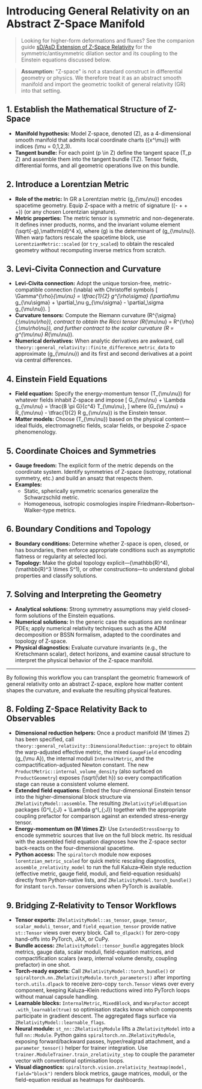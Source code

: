 # Introducing General Relativity on an Abstract Z-Space Manifold

> Looking for higher-form deformations and fluxes? See the companion guide
> [sD/AsD Extension of Z-Space Relativity](sd_asd_zspace_extension.md) for the
> symmetric/antisymmetric dilation sector and its coupling to the Einstein
> equations discussed below.

> **Assumption:** "Z-space" is not a standard construct in differential geometry or physics. We therefore treat it as an abstract smooth manifold and import the geometric toolkit of general relativity (GR) into that setting.

## 1. Establish the Mathematical Structure of Z-Space

- **Manifold hypothesis:** Model Z-space, denoted \(Z\), as a 4-dimensional smooth manifold that admits local coordinate charts \(\{x^\mu\}\) with indices \(\mu = 0,1,2,3\).
- **Tangent bundle:** For each point \(p \in Z\) define the tangent space \(T_p Z\) and assemble them into the tangent bundle \(TZ\). Tensor fields, differential forms, and all geometric operations live on this bundle.

## 2. Introduce a Lorentzian Metric

- **Role of the metric:** In GR a Lorentzian metric \(g_{\mu\nu}\) encodes spacetime geometry. Equip Z-space with a metric of signature \((- + + +)\) (or any chosen Lorentzian signature).
- **Metric properties:** The metric tensor is symmetric and non-degenerate. It defines inner products, norms, and the invariant volume element \(\sqrt{-g}\,\mathrm{d}^4 x\), where \(g\) is the determinant of \(g_{\mu\nu}\). When warp factors rescale the spacetime block, use `LorentzianMetric::scaled` (or `try_scaled`) to obtain the rescaled geometry without recomputing inverse metrics from scratch.

## 3. Levi-Civita Connection and Curvature

- **Levi-Civita connection:** Adopt the unique torsion-free, metric-compatible connection \(\nabla\) with Christoffel symbols
  \[
  \Gamma^{\rho}_{\mu\nu} = \tfrac{1}{2} g^{\rho\sigma} (\partial_\mu g_{\nu\sigma} + \partial_\nu g_{\mu\sigma} - \partial_\sigma g_{\mu\nu}).
  \]
- **Curvature tensors:** Compute the Riemann curvature \(R^{\sigma}_{\;\mu\nu\rho}\), contract to obtain the Ricci tensor \(R_{\mu\nu} = R^{\rho}_{\;\mu\rho\nu}\), and further contract to the scalar curvature \(R = g^{\mu\nu} R_{\mu\nu}\).
- **Numerical derivatives:** When analytic derivatives are awkward, call `theory::general_relativity::finite_difference_metric_data` to approximate \(g_{\mu\nu}\) and its first and second derivatives at a point via central differences.

## 4. Einstein Field Equations

- **Field equation:** Specify the energy-momentum tensor \(T_{\mu\nu}\) for whatever fields inhabit Z-space and impose
  \[
  G_{\mu\nu} + \Lambda g_{\mu\nu} = \frac{8 \pi G}{c^4} T_{\mu\nu},
  \]
  where \(G_{\mu\nu} = R_{\mu\nu} - \tfrac{1}{2} R g_{\mu\nu}\) is the Einstein tensor.
- **Matter models:** Choose \(T_{\mu\nu}\) based on the physical content—ideal fluids, electromagnetic fields, scalar fields, or bespoke Z-space phenomenology.

## 5. Coordinate Choices and Symmetries

- **Gauge freedom:** The explicit form of the metric depends on the coordinate system. Identify symmetries of Z-space (isotropy, rotational symmetry, etc.) and build an ansatz that respects them.
- **Examples:**
  - Static, spherically symmetric scenarios generalize the Schwarzschild metric.
  - Homogeneous, isotropic cosmologies inspire Friedmann–Robertson–Walker-type metrics.

## 6. Boundary Conditions and Topology

- **Boundary conditions:** Determine whether Z-space is open, closed, or has boundaries, then enforce appropriate conditions such as asymptotic flatness or regularity at selected loci.
- **Topology:** Make the global topology explicit—\(\mathbb{R}^4\), \(\mathbb{R}^3 \times S^1\), or other constructions—to understand global properties and classify solutions.

## 7. Solving and Interpreting the Geometry

- **Analytical solutions:** Strong symmetry assumptions may yield closed-form solutions of the Einstein equations.
- **Numerical solutions:** In the generic case the equations are nonlinear PDEs; apply numerical relativity techniques such as the ADM decomposition or BSSN formalism, adapted to the coordinates and topology of Z-space.
- **Physical diagnostics:** Evaluate curvature invariants (e.g., the Kretschmann scalar), detect horizons, and examine causal structure to interpret the physical behavior of the Z-space manifold.

---

By following this workflow you can transplant the geometric framework of general relativity onto an abstract Z-space, explore how matter content shapes the curvature, and evaluate the resulting physical features.

## 8. Folding Z-Space Relativity Back to Observables

- **Dimensional reduction helpers:** Once a product manifold \(M \times Z\) has been specified, call `theory::general_relativity::DimensionalReduction::project` to obtain the warp-adjusted effective metric, the mixed `GaugeField` encoding \(g_{\mu A}\), the internal moduli `InternalMetric`, and the compactification-adjusted Newton constant. The new `ProductMetric::internal_volume_density` (also surfaced on `ProductGeometry`) exposes \(\sqrt{\det h}\) so every compactification stage can reuse a consistent volume element.
- **Extended field equations:** Embed the four-dimensional Einstein tensor into the higher-dimensional block structure via `ZRelativityModel::assemble`. The resulting `ZRelativityFieldEquation` packages \(G^I_{\;J} + \Lambda g^I_{\;J}\) together with the appropriate coupling prefactor for comparison against an extended stress-energy tensor.
- **Energy-momentum on \(M \times Z\):** Use `ExtendedStressEnergy` to encode symmetric sources that live on the full block metric. Its residual with the assembled field equation diagnoses how the Z-space sector back-reacts on the four-dimensional spacetime.
- **Python access:** The `spiraltorch` module now exposes `lorentzian_metric_scaled` for quick metric rescaling diagnostics, `assemble_zrelativity_model` to run the full Kaluza–Klein style reduction (effective metric, gauge field, moduli, and field-equation residuals) directly from Python-native lists, and `ZRelativityModel.torch_bundle()` for instant `torch.Tensor` conversions when PyTorch is available.

## 9. Bridging Z-Relativity to Tensor Workflows

- **Tensor exports:** `ZRelativityModel::as_tensor`, `gauge_tensor`, `scalar_moduli_tensor`, and `field_equation_tensor` provide native `st::Tensor` views over every block. Call `to_dlpack()` for zero-copy hand-offs into PyTorch, JAX, or CuPy.
- **Bundle access:** `ZRelativityModel::tensor_bundle` aggregates block metrics, gauge data, scalar moduli, field-equation matrices, and compactification scalars (warp, internal volume density, coupling prefactor) in one shot.
- **Torch-ready exports:** Call `ZRelativityModel::torch_bundle()` or `spiraltorch.nn.ZRelativityModule.torch_parameters()` after importing `torch.utils.dlpack` to receive zero-copy `torch.Tensor` views over every component, keeping Kaluza–Klein reductions wired into PyTorch loops without manual capsule handling.
- **Learnable blocks:** `InternalMetric`, `MixedBlock`, and `WarpFactor` accept `.with_learnable(true)` so optimisation stacks know which components participate in gradient descent. The aggregated flags surface via `ZRelativityModel::learnable_flags`.
- **Neural module:** `st_nn::ZRelativityModule` lifts a `ZRelativityModel` into a full `nn::Module`. Python gains `spiraltorch.nn.ZRelativityModule`, exposing forward/backward passes, hyper/realgrad attachment, and a `parameter_tensor()` helper for trainer integration. Use `trainer.ModuleTrainer.train_zrelativity_step` to couple the parameter vector with conventional optimisation loops.
- **Visual diagnostics:** `spiraltorch.vision.zrelativity_heatmap(model, field="block")` renders block metrics, gauge matrices, moduli, or the field-equation residual as heatmaps for dashboards.
